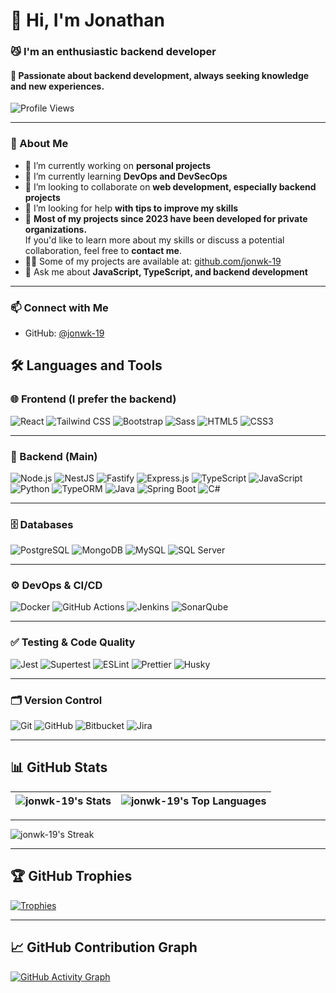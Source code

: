 # 👋 Hi, I'm Jonathan

### 😼 I'm an enthusiastic backend developer  
#### 🔭 Passionate about backend development, always seeking knowledge and new experiences.

![Profile Views](https://komarev.com/ghpvc/?username=jdomingo2022206&label=Profile%20views&color=0e75b6&style=flat)

---

### 🚀 About Me

- 🔭 I’m currently working on **personal projects**
- 🌱 I’m currently learning **DevOps and DevSecOps**
- 👯 I’m looking to collaborate on **web development, especially backend projects**
- 🤝 I’m looking for help **with tips to improve my skills**
- 💼 **Most of my projects since 2023 have been developed for private organizations.**  
  If you'd like to learn more about my skills or discuss a potential collaboration, feel free to **contact me**.
- 👨‍💻 Some of my projects are available at: [github.com/jonwk-19](https://github.com/jonwk-19)
- 💬 Ask me about **JavaScript, TypeScript, and backend development**

---

### 📫 Connect with Me

<!-- Replace with your actual contact links when ready -->

- GitHub: [@jonwk-19](https://github.com/jonwk-19)

## 🛠️ Languages and Tools

### 🌐 Frontend (I prefer the backend)
![React](https://img.shields.io/badge/React-20232A?style=for-the-badge&logo=react&logoColor=61DAFB)
![Tailwind CSS](https://img.shields.io/badge/Tailwind_CSS-06B6D4?style=for-the-badge&logo=tailwindcss&logoColor=white)
![Bootstrap](https://img.shields.io/badge/Bootstrap-563D7C?style=for-the-badge&logo=bootstrap&logoColor=white)
![Sass](https://img.shields.io/badge/Sass-CC6699?style=for-the-badge&logo=sass&logoColor=white)
![HTML5](https://img.shields.io/badge/HTML5-E34F26?style=for-the-badge&logo=html5&logoColor=white)
![CSS3](https://img.shields.io/badge/CSS3-1572B6?style=for-the-badge&logo=css3&logoColor=white)

---

### 🔧 Backend (Main)
![Node.js](https://img.shields.io/badge/Node.js-339933?style=for-the-badge&logo=node.js&logoColor=white)
![NestJS](https://img.shields.io/badge/NestJS-E0234E?style=for-the-badge&logo=nestjs&logoColor=white)
![Fastify](https://img.shields.io/badge/Fastify-000000?style=for-the-badge&logo=fastify&logoColor=white)
![Express.js](https://img.shields.io/badge/Express.js-000000?style=for-the-badge&logo=express&logoColor=white)
![TypeScript](https://img.shields.io/badge/TypeScript-3178C6?style=for-the-badge&logo=typescript&logoColor=white)
![JavaScript](https://img.shields.io/badge/JavaScript-F7DF1E?style=for-the-badge&logo=javascript&logoColor=black)
![Python](https://img.shields.io/badge/Python-3776AB?style=for-the-badge&logo=python&logoColor=white)
![TypeORM](https://img.shields.io/badge/TypeORM-F4E04D?style=for-the-badge&logo=typeorm&logoColor=black)
![Java](https://img.shields.io/badge/Java-ED8B00?style=for-the-badge&logo=java&logoColor=white)
![Spring Boot](https://img.shields.io/badge/Spring_Boot-6DB33F?style=for-the-badge&logo=spring-boot&logoColor=white)
![C#](https://img.shields.io/badge/C%23-239120?style=for-the-badge&logo=c-sharp&logoColor=white)

---

### 🗄️ Databases
![PostgreSQL](https://img.shields.io/badge/PostgreSQL-4169E1?style=for-the-badge&logo=postgresql&logoColor=white)
![MongoDB](https://img.shields.io/badge/MongoDB-47A248?style=for-the-badge&logo=mongodb&logoColor=white)
![MySQL](https://img.shields.io/badge/MySQL-4479A1?style=for-the-badge&logo=mysql&logoColor=white)
![SQL Server](https://img.shields.io/badge/SQL_Server-CC2927?style=for-the-badge&logo=microsoft-sql-server&logoColor=white)

---

### ⚙️ DevOps & CI/CD
![Docker](https://img.shields.io/badge/Docker-2496ED?style=for-the-badge&logo=docker&logoColor=white)
![GitHub Actions](https://img.shields.io/badge/GitHub_Actions-2088FF?style=for-the-badge&logo=github-actions&logoColor=white)
![Jenkins](https://img.shields.io/badge/Jenkins-D24939?style=for-the-badge&logo=jenkins&logoColor=white)
![SonarQube](https://img.shields.io/badge/SonarQube-4E9BCD?style=for-the-badge&logo=sonarqube&logoColor=white)

---

### ✅ Testing & Code Quality
![Jest](https://img.shields.io/badge/Jest-C21325?style=for-the-badge&logo=jest&logoColor=white)
![Supertest](https://img.shields.io/badge/Supertest-FF6F00?style=for-the-badge&logo=supertest&logoColor=white)
![ESLint](https://img.shields.io/badge/ESLint-4B3263?style=for-the-badge&logo=eslint&logoColor=white)
![Prettier](https://img.shields.io/badge/Prettier-F7B93E?style=for-the-badge&logo=prettier&logoColor=black)
![Husky](https://img.shields.io/badge/Husky-7C3AED?style=for-the-badge&logo=git&logoColor=white)

---

### 🗂️ Version Control
![Git](https://img.shields.io/badge/Git-F05032?style=for-the-badge&logo=git&logoColor=white)
![GitHub](https://img.shields.io/badge/GitHub-181717?style=for-the-badge&logo=github&logoColor=white)
![Bitbucket](https://img.shields.io/badge/Bitbucket-0052CC?style=for-the-badge&logo=bitbucket&logoColor=white)
![Jira](https://img.shields.io/badge/Jira-0052CC?style=for-the-badge&logo=jira&logoColor=white)

---
## 📊 GitHub Stats

| ![jonwk-19's Stats](https://github-readme-stats.vercel.app/api?username=jonwk-19&theme=vue-dark&show_icons=true&hide_border=true&count_private=true) | ![jonwk-19's Top Languages](https://github-readme-stats.vercel.app/api/top-langs/?username=jonwk-19&theme=vue-dark&show_icons=true&hide_border=true&layout=compact) |
|:--:|:--:|

---

![jonwk-19's Streak](https://github-readme-streak-stats.herokuapp.com/?user=jonwk-19&theme=vue-dark&hide_border=true)

---
## 🏆 GitHub Trophies

[![Trophies](https://github-profile-trophy.vercel.app/?username=jonwk-19&theme=dark&margin-w=10&no-frame=true)](https://github.com/ryo-ma/github-profile-trophy)

---

## 📈 GitHub Contribution Graph

[![GitHub Activity Graph](https://github-readme-activity-graph.vercel.app/graph?username=jonwk-19&bg_color=273849&color=41b883&line=41b883&point=81fefe&area=true&hide_border=true)](https://github.com/ashutosh00710/github-readme-activity-graph)


